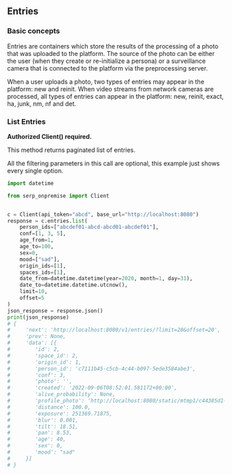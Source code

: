 ## Entries

### Basic concepts

Entries are containers which store the results of the processing of a photo that was uploaded to the platform.
The source of the photo can be either the user (when they create or re-initialize a persona) or a surveillance camera that is connected to the platform via the preprocessing server.

When a user uploads a photo, two types of entries may appear in the platform: new and reinit.
When video streams from network cameras are processed, all types of entries can appear in the platform: new, reinit, exact, ha, junk, nm, nf and det.

### List Entries

**Authorized Client() required.**

This method returns paginated list of entries.

All the filtering parameters in this call are optional, this example just shows every single option.

```python
import datetime

from serp_onpremise import Client


c = Client(api_token="abcd", base_url="http://localhost:8080")
response = c.entries.list(
    person_ids=["abcdef01-abcd-abcd01-abcdef01"],
    conf=[1, 3, 5],
    age_from=1,
    age_to=100,
    sex=0,
    mood=["sad"],
    origin_ids=[1],
    spaces_ids=[1],
    date_from=datetime.datetime(year=2020, month=1, day=31),
    date_to=datetime.datetime.utcnow(),
    limit=10,
    offset=5
)
json_response = response.json()
print(json_response)
# {
#     'next': 'http://localhost:8080/v1/entries/?limit=20&offset=20',
#     'prev': None,
#     'data': [{
#        'id': 2,
#        'space_id': 2,
#        'origin_id': 1,
#        'person_id': 'c7111b45-c5cb-4c44-b097-5ede3584abe3',
#        'conf': 3,
#        'photo': '',
#        'created': '2022-09-06T08:52:01.581172+00:00',
#        'alive_probability': None,
#        'profile_photo': 'http://localhost:8080/static/mtmp1/c44385d1-ad78-481c-84ed-2cf3309f3852.png',
#        'distance': 100.0,
#        'exposure': 251369.71875,
#        'blur': 0.001,
#        'tilt': 18.51,
#        'pan': 8.53,
#        'age': 40,
#        'sex': 0,
#        'mood': "sad"
#     }]
# }
```
